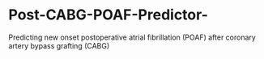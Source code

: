 # Post-CABG-POAF-Predictor-
Predicting new onset postoperative atrial fibrillation (POAF) after coronary artery bypass grafting (CABG)
